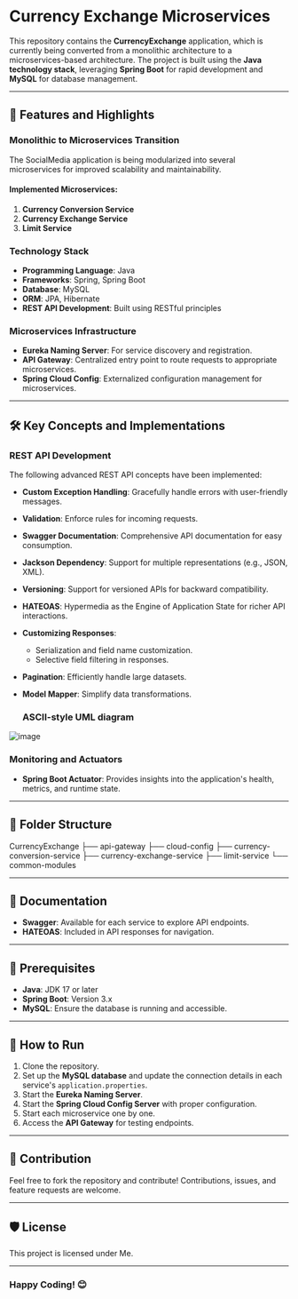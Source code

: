 # Currency Exchange Microservices

This repository contains the **CurrencyExchange** application, which is currently being converted from a monolithic architecture to a microservices-based architecture. The project is built using the **Java technology stack**, leveraging **Spring Boot** for rapid development and **MySQL** for database management.

---

## 🚀 Features and Highlights

### Monolithic to Microservices Transition
The SocialMedia application is being modularized into several microservices for improved scalability and maintainability.  

#### Implemented Microservices:
1. **Currency Conversion Service**
2. **Currency Exchange Service**
3. **Limit Service**

### Technology Stack
- **Programming Language**: Java  
- **Frameworks**: Spring, Spring Boot  
- **Database**: MySQL  
- **ORM**: JPA, Hibernate  
- **REST API Development**: Built using RESTful principles  

### Microservices Infrastructure
- **Eureka Naming Server**: For service discovery and registration.
- **API Gateway**: Centralized entry point to route requests to appropriate microservices.
- **Spring Cloud Config**: Externalized configuration management for microservices.

---

## 🛠️ Key Concepts and Implementations

### REST API Development
The following advanced REST API concepts have been implemented:
- **Custom Exception Handling**: Gracefully handle errors with user-friendly messages.
- **Validation**: Enforce rules for incoming requests.
- **Swagger Documentation**: Comprehensive API documentation for easy consumption.
- **Jackson Dependency**: Support for multiple representations (e.g., JSON, XML).
- **Versioning**: Support for versioned APIs for backward compatibility.
- **HATEOAS**: Hypermedia as the Engine of Application State for richer API interactions.
- **Customizing Responses**: 
  - Serialization and field name customization.
  - Selective field filtering in responses.
- **Pagination**: Efficiently handle large datasets.
- **Model Mapper**: Simplify data transformations.

  ### ASCII-style UML diagram
![image](https://github.com/user-attachments/assets/2179fc66-1cd2-4dc0-829e-08938d6f240f)

### Monitoring and Actuators
- **Spring Boot Actuator**: Provides insights into the application's health, metrics, and runtime state.

---

## 📜 Folder Structure
CurrencyExchange
├── api-gateway
├── cloud-config
├── currency-conversion-service
├── currency-exchange-service
├── limit-service
└── common-modules


---

## 📖 Documentation
- **Swagger**: Available for each service to explore API endpoints.
- **HATEOAS**: Included in API responses for navigation.

---

## 🛑 Prerequisites
- **Java**: JDK 17 or later
- **Spring Boot**: Version 3.x
- **MySQL**: Ensure the database is running and accessible.

---

## 🔧 How to Run
1. Clone the repository.
2. Set up the **MySQL database** and update the connection details in each service's `application.properties`.
3. Start the **Eureka Naming Server**.
4. Start the **Spring Cloud Config Server** with proper configuration.
5. Start each microservice one by one.
6. Access the **API Gateway** for testing endpoints.

---

## 🤝 Contribution
Feel free to fork the repository and contribute! Contributions, issues, and feature requests are welcome.  

---

## 🛡️ License
This project is licensed under Me.

---

### Happy Coding! 😊
